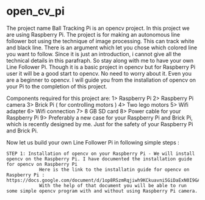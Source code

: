 open_cv_pi
==========

The project name Ball Tracking Pi is an opencv project. In this project we are using Raspberry Pi. 
The project is for making an autonomous line follower bot using the technique of image processing.
This can track white and black line. There is an argument which let you chose which colored line you want to follow.
Since it is just an introduction, i cannot give all the technical details in this parafraph. So stay along with me to have your own Line Follower Pi.
Though it is a basic project in opencv but for Raspberry Pi user it will be a good start to opencv.
No need to worry about it. Even you are a beginner to opencv. 
I will guide you from the installation of opencv on your Pi to the completion of this project.

Components required for this project are:
	1> Raspberry Pi
	2> Raspberry Pi camera
	3> Brick Pi ( for controlling motors )
	4> Two lego motors
	5> Wifi adapter 
	6> Wifi connection
	7> 8 GB SD card
	8> Power cable for your Raspberry Pi
	9> Preferably a new case for your Raspberry Pi and Brick Pi, which is recently designed by me. Just for the safety of your Raspberry Pi and Brick Pi. 
	
Now let us build your own Line Follower Pi in following simple steps :

	STEP 1: Installation of opencv on your Raspberry Pi - We will install opencv on the Raspberry Pi. I have documented the installation guide for opencv on Raspberry Pi
				Here is the link to the installatin guide for opencv on Raspberry Pi : https://docs.google.com/document/d/1op8RSzmRqjiwh9KCkuavni5GiDaExN0I9GA6pvZy1EI/edit
				With the help of that document you will be able to run some simple opencv program with and without using Raspberry Pi camera.
